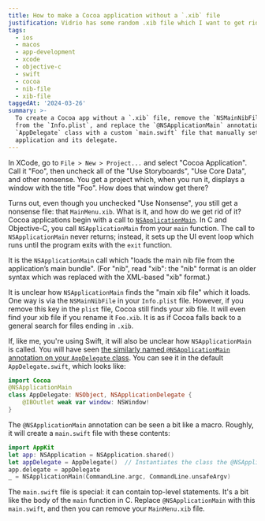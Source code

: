 ```yaml
---
title: How to make a Cocoa application without a `.xib` file
justification: Vidrio has some random .xib file which I want to get rid of.
tags:
  - ios
  - macos
  - app-development
  - xcode
  - objective-c
  - swift
  - cocoa
  - nib-file
  - xib-file
taggedAt: '2024-03-26'
summary: >-
  To create a Cocoa app without a `.xib` file, remove the `NSMainNibFile` key
  from the `Info.plist`, and replace the `@NSApplicationMain` annotation on your
  `AppDelegate` class with a custom `main.swift` file that manually sets up the
  application and its delegate.
---
```


In XCode, go to `File > New > Project...` and select "Cocoa Application". Call it "Foo", then uncheck all of the "Use Storyboards", "Use Core Data", and other nonsense. You get a project which, when you run it, displays a window with the title "Foo". How does that window get there?

Turns out, even though you unchecked "Use Nonsense", you still get a nonsense file: that `MainMenu.xib`. What is it, and how do we get rid of it? Cocoa applications begin with a call to [`NSApplicationMain`](https://developer.apple.com/reference/appkit/1428499-nsapplicationmain). In C and Objective-C, you call `NSApplicationMain` from your `main` function. The call to `NSApplicationMain` never returns; instead, it sets up the UI event loop which runs until the program exits with the `exit` function.

It is the `NSApplicationMain` call which "loads the main nib file from the application’s main bundle". (For "nib", read "xib": the "nib" format is an older syntax which was replaced with the XML-based "xib" format.)

It is unclear how `NSApplicationMain` finds the "main xib file" which it loads. One way is via the `NSMainNibFile` in your `Info.plist` file. However, if you remove this key in the `plist` file, Cocoa still finds your xib file. It will even find your xib file if you rename it `Foo.xib`. It is as if Cocoa falls back to a general search for files ending in `.xib`.

If, like me, you're using Swift, it will also be unclear how `NSApplicationMain` is called. You will have seen [the similarly named `@NSApplicationMain` annotation on your `AppDelegate` class](https://developer.apple.com/library/content/documentation/Swift/Conceptual/Swift_Programming_Language/Attributes.html).  You can see it in the default `AppDelegate.swift`, which looks like:

```swift
import Cocoa
@NSApplicationMain
class AppDelegate: NSObject, NSApplicationDelegate {
    @IBOutlet weak var window: NSWindow!
}
```

The `@NSApplicationMain` annotation can be seen a bit like a macro. Roughly, it will create a `main.swift` file with these contents:

```swift
import AppKit
let app: NSApplication = NSApplication.shared()
let appDelegate = AppDelegate()  // Instantiates the class the @NSApplicationMain was attached to
app.delegate = appDelegate
_ = NSApplicationMain(CommandLine.argc, CommandLine.unsafeArgv)
```

The `main.swift` file is special: it can contain top-level statements. It's a bit like the body of the `main` function in C. Replace `@NSApplicationMain` with this `main.swift`, and then you can remove your `MainMenu.xib` file.
